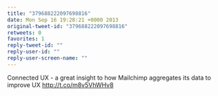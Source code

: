 ```yaml
---
title: "379688222097698816"
date: Mon Sep 16 19:28:21 +0000 2013
original-tweet-id: "379688222097698816"
retweets: 0
favorites: 1
reply-tweet-id: ""
reply-user-id: ""
reply-user-screen-name: ""
---
```

Connected UX - a great insight to how Mailchimp aggregates its data to improve UX http://t.co/m8v5VhWHv8
